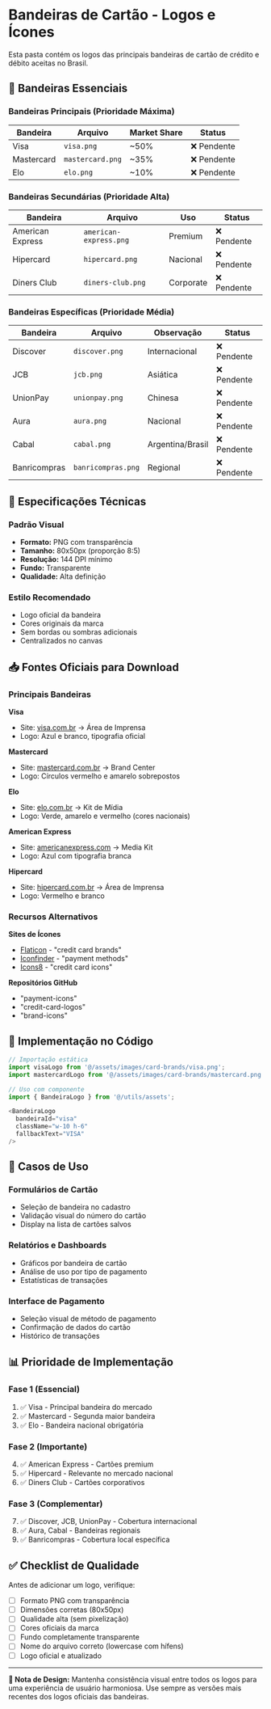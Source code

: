# Bandeiras de Cartão - Logos e Ícones

Esta pasta contém os logos das principais bandeiras de cartão de crédito e débito aceitas no Brasil.

## 📁 Bandeiras Essenciais

### Bandeiras Principais (Prioridade Máxima)

| Bandeira | Arquivo | Market Share | Status |
|----------|---------|--------------|--------|
| Visa | `visa.png` | ~50% | ❌ Pendente |
| Mastercard | `mastercard.png` | ~35% | ❌ Pendente |
| Elo | `elo.png` | ~10% | ❌ Pendente |

### Bandeiras Secundárias (Prioridade Alta)

| Bandeira | Arquivo | Uso | Status |
|----------|---------|-----|--------|
| American Express | `american-express.png` | Premium | ❌ Pendente |
| Hipercard | `hipercard.png` | Nacional | ❌ Pendente |
| Diners Club | `diners-club.png` | Corporate | ❌ Pendente |

### Bandeiras Específicas (Prioridade Média)

| Bandeira | Arquivo | Observação | Status |
|----------|---------|------------|--------|
| Discover | `discover.png` | Internacional | ❌ Pendente |
| JCB | `jcb.png` | Asiática | ❌ Pendente |
| UnionPay | `unionpay.png` | Chinesa | ❌ Pendente |
| Aura | `aura.png` | Nacional | ❌ Pendente |
| Cabal | `cabal.png` | Argentina/Brasil | ❌ Pendente |
| Banricompras | `banricompras.png` | Regional | ❌ Pendente |

## 🎨 Especificações Técnicas

### Padrão Visual
- **Formato:** PNG com transparência
- **Tamanho:** 80x50px (proporção 8:5)
- **Resolução:** 144 DPI mínimo
- **Fundo:** Transparente
- **Qualidade:** Alta definição

### Estilo Recomendado
- Logo oficial da bandeira
- Cores originais da marca
- Sem bordas ou sombras adicionais
- Centralizados no canvas

## 📥 Fontes Oficiais para Download

### Principais Bandeiras

**Visa**
- Site: [visa.com.br](https://visa.com.br) → Área de Imprensa
- Logo: Azul e branco, tipografia oficial

**Mastercard**
- Site: [mastercard.com.br](https://mastercard.com.br) → Brand Center  
- Logo: Círculos vermelho e amarelo sobrepostos

**Elo**
- Site: [elo.com.br](https://elo.com.br) → Kit de Mídia
- Logo: Verde, amarelo e vermelho (cores nacionais)

**American Express**
- Site: [americanexpress.com](https://americanexpress.com) → Media Kit
- Logo: Azul com tipografia branca

**Hipercard**
- Site: [hipercard.com.br](https://hipercard.com.br) → Área de Imprensa
- Logo: Vermelho e branco

### Recursos Alternativos

**Sites de Ícones**
- [Flaticon](https://flaticon.com) - "credit card brands"
- [Iconfinder](https://iconfinder.com) - "payment methods"  
- [Icons8](https://icons8.com) - "credit card icons"

**Repositórios GitHub**
- "payment-icons"
- "credit-card-logos"
- "brand-icons"

## 🔧 Implementação no Código

```typescript
// Importação estática
import visaLogo from '@/assets/images/card-brands/visa.png';
import mastercardLogo from '@/assets/images/card-brands/mastercard.png';

// Uso com componente
import { BandeiraLogo } from '@/utils/assets';

<BandeiraLogo 
  bandeiraId="visa" 
  className="w-10 h-6"
  fallbackText="VISA"
/>
```

## 🎯 Casos de Uso

### Formulários de Cartão
- Seleção de bandeira no cadastro
- Validação visual do número do cartão
- Display na lista de cartões salvos

### Relatórios e Dashboards  
- Gráficos por bandeira de cartão
- Análise de uso por tipo de pagamento
- Estatísticas de transações

### Interface de Pagamento
- Seleção visual de método de pagamento
- Confirmação de dados do cartão
- Histórico de transações

## 📊 Prioridade de Implementação

### Fase 1 (Essencial)
1. ✅ Visa - Principal bandeira do mercado
2. ✅ Mastercard - Segunda maior bandeira  
3. ✅ Elo - Bandeira nacional obrigatória

### Fase 2 (Importante)
4. ✅ American Express - Cartões premium
5. ✅ Hipercard - Relevante no mercado nacional
6. ✅ Diners Club - Cartões corporativos

### Fase 3 (Complementar)
7. ✅ Discover, JCB, UnionPay - Cobertura internacional
8. ✅ Aura, Cabal - Bandeiras regionais
9. ✅ Banricompras - Cobertura local específica

## ✅ Checklist de Qualidade

Antes de adicionar um logo, verifique:

- [ ] Formato PNG com transparência
- [ ] Dimensões corretas (80x50px)
- [ ] Qualidade alta (sem pixelização)
- [ ] Cores oficiais da marca
- [ ] Fundo completamente transparente
- [ ] Nome do arquivo correto (lowercase com hífens)
- [ ] Logo oficial e atualizado

---

**🎨 Nota de Design:** Mantenha consistência visual entre todos os logos para uma experiência de usuário harmoniosa. Use sempre as versões mais recentes dos logos oficiais das bandeiras.
